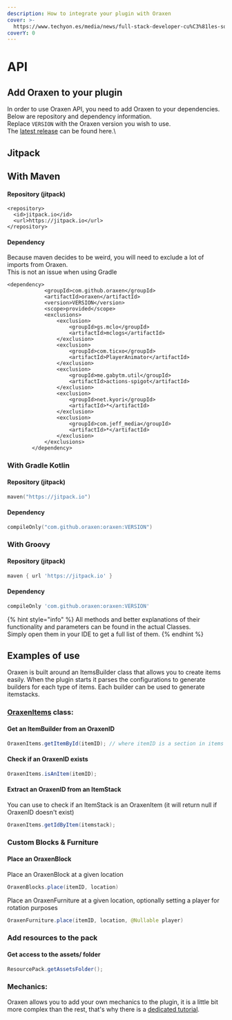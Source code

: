 ```yaml
---
description: How to integrate your plugin with Oraxen
cover: >-
  https://www.techyon.es/media/news/full-stack-developer-cu%C3%81les-son-las-principales-competencias_1637600851_21.jpg
coverY: 0
---
```


# API

## Add Oraxen to your plugin

In order to use Oraxen API, you need to add Oraxen to your dependencies.\
Below are repository and dependency information.\
Replace `VERSION` with the Oraxen version you wish to use.\
The [latest release](https://github.com/oraxen/oraxen/releases/latest) can be found here.\

## Jitpack

## With Maven
#### Repository (jitpack)
```markup
<repository>
  <id>jitpack.io</id>
  <url>https://jitpack.io</url>
</repository>
```

#### Dependency
Because maven decides to be weird, you will need to exclude a lot of imports from Oraxen.\
This is not an issue when using Gradle
```markup
<dependency>
            <groupId>com.github.oraxen</groupId>
            <artifactId>oraxen</artifactId>
            <version>VERSION</version>
            <scope>provided</scope>
            <exclusions>
                <exclusion>
                    <groupId>gs.mclo</groupId>
                    <artifactId>mclogs</artifactId>
                </exclusion>
                <exclusion>
                    <groupId>com.ticxo</groupId>
                    <artifactId>PlayerAnimator</artifactId>
                </exclusion>
                <exclusion>
                    <groupId>me.gabytm.util</groupId>
                    <artifactId>actions-spigot</artifactId>
                </exclusion>
                <exclusion>
                    <groupId>net.kyori</groupId>
                    <artifactId>*</artifactId>
                </exclusion>
                <exclusion>
                    <groupId>com.jeff_media</groupId>
                    <artifactId>*</artifactId>
                </exclusion>
            </exclusions>
        </dependency>
```

### With Gradle Kotlin
#### Repository (jitpack)
```kotlin
maven("https://jitpack.io")
```

#### Dependency
```kotlin
compileOnly("com.github.oraxen:oraxen:VERSION")
```

### With Groovy
#### Repository (jitpack)
```groovy
maven { url 'https://jitpack.io' }
```

#### Dependency
```groovy
compileOnly 'com.github.oraxen:oraxen:VERSION'
```

{% hint style="info" %}
All methods and better explanations of their functionality and parameters can be found in the actual Classes.\
Simply open them in your IDE to get a full list of them.
{% endhint %}

## Examples of use

Oraxen is built around an ItemsBuilder class that allows you to create items easily. When the plugin starts it parses the configurations to generate builders for each type of items. Each builder can be used to generate itemstacks.

### [OraxenItems](https://github.com/Th0rgal/Oraxen/blob/master/src/main/java/io/th0rgal/oraxen/items/OraxenItems.java) class:&#x20;

#### Get an ItemBuilder from an OraxenID

```java
OraxenItems.getItemById(itemID); // where itemID is a section in items configurations
```

#### Check if an OraxenID exists

```java
OraxenItems.isAnItem(itemID);
```

#### Extract an OraxenID from an ItemStack

You can use to check if an ItemStack is an OraxenItem (it will return null if OraxenID doesn't exist)

```java
OraxenItems.getIdByItem(itemstack);
```

### Custom Blocks & Furniture

#### Place an OraxenBlock

Place an OraxenBlock at a given location
```java
OraxenBlocks.place(itemID, location)
```

Place an OraxenFurniture at a given location, optionally setting a player for rotation purposes
```java
OraxenFurniture.place(itemID, location, @Nullable player)
```



### Add resources to the pack

#### Get access to the assets/ folder&#x20;

```java
ResourcePack.getAssetsFolder();
```

### Mechanics:

Oraxen allows you to add your own mechanics to the plugin, it is a little bit more complex than the rest, that's why there is a [dedicated tutorial](mechanics.md#how-does-the-mechanic-system-work).
